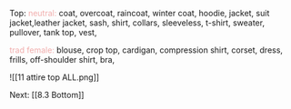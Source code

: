 Top:
<font color=F1ACAB>neutral:</font> 
coat, overcoat, raincoat, winter coat,  hoodie, jacket, suit jacket,leather jacket, sash, shirt, collars, sleeveless, t-shirt, sweater, pullover, tank top, vest,

<font color=F1ACAB>trad female:</font> 
blouse, crop top, cardigan, compression shirt, corset, dress, frills, off-shoulder shirt, bra,

![[11 attire top ALL.png]]

Next: [[8.3 Bottom]]
